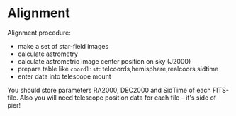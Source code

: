 Alignment 
=========

Alignment procedure:

- make a set of star-field images
- calculate astrometry
- calculate astrometric image center position on sky (J2000)
- prepare table like `coordlist`: telcoords,hemisphere,realcoors,sidtime
- enter data into telescope mount

You should store parameters RA2000, DEC2000 and SidTime of each FITS-file.
Also you will need telescope position data for each file - it's side of pier!